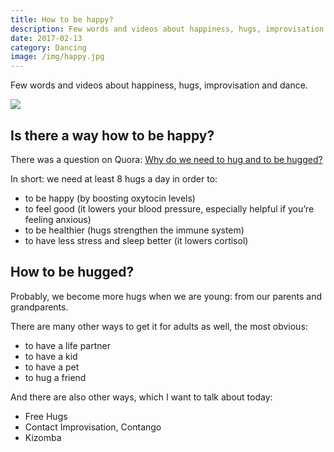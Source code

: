 ```yaml
---
title: How to be happy?
description: Few words and videos about happiness, hugs, improvisation and dance.
date: 2017-02-13
category: Dancing
image: /img/happy.jpg
---
```


Few words and videos about happiness, hugs, improvisation and dance.

![](/img/happy.jpg)

## Is there a way how to be happy?

There was a question on Quora: [Why do we need to hug and to be hugged?](https://www.quora.com/Why-do-we-need-to-hug-and-to-be-hugged)

In short: we need at least 8 hugs a day in order to:

- to be happy (by boosting oxytocin levels)
- to feel good (it lowers your blood pressure, especially helpful if you’re feeling anxious)
- to be healthier (hugs strengthen the immune system)
- to have less stress and sleep better (it lowers cortisol)

## How to be hugged?

Probably, we become more hugs when we are young: from our parents and grandparents.

There are many other ways to get it for adults as well, the most obvious:

- to have a life partner
- to have a kid
- to have a pet
- to hug a friend

And there are also other ways, which I want to talk about today:

- Free Hugs
- Contact Improvisation, Contango
- Kizomba
